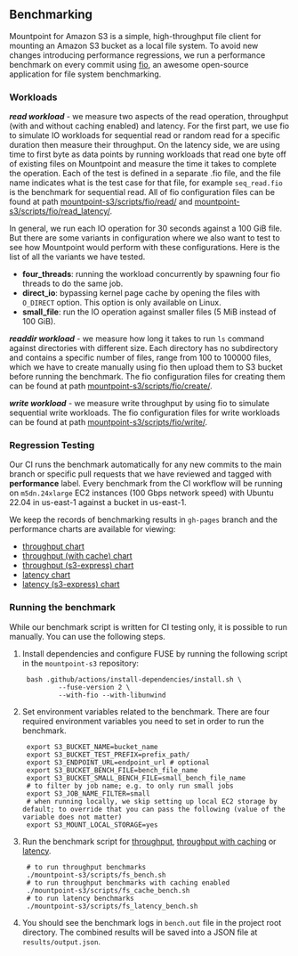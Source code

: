 ## Benchmarking

Mountpoint for Amazon S3 is a simple, high-throughput file client for mounting an Amazon S3 bucket as a local file system.
To avoid new changes introducing performance regressions, we run a performance benchmark on every commit using [fio](https://github.com/axboe/fio), an awesome open-source application for file system benchmarking.

### Workloads

***read workload*** - we measure two aspects of the read operation, throughput (with and without caching enabled) and latency. For the first part, we use fio to simulate IO workloads for sequential read or random read for a specific duration then measure their throughput. On the latency side, we are using time to first byte as data points by running workloads that read one byte off of existing files on Mountpoint and measure the time it takes to complete the operation. Each of the test is defined in a separate .fio file, and the file name indicates what is the test case for that file, for example `seq_read.fio` is the benchmark for sequential read. All of fio configuration files can be found at path [mountpoint-s3/scripts/fio/read/](../mountpoint-s3/scripts/fio/read) and [mountpoint-s3/scripts/fio/read_latency/](../mountpoint-s3/scripts/fio/read_latency).

In general, we run each IO operation for 30 seconds against a 100 GiB file. But there are some variants in configuration where we also want to test to see how Mountpoint would perform with these configurations. Here is the list of all the variants we have tested.

* **four_threads**: running the workload concurrently by spawning four fio threads to do the same job.
* **direct_io**: bypassing kernel page cache by opening the files with `O_DIRECT` option. This option is only available on Linux.
* **small_file**: run the IO operation against smaller files (5 MiB instead of 100 GiB).

***readdir workload*** - we measure how long it takes to run `ls` command against directories with different size. Each directory has no subdirectory and contains a specific number of files, range from 100 to 100000 files, which we have to create manually using fio then upload them to S3 bucket before running the benchmark. The fio configuration files for creating them can be found at path [mountpoint-s3/scripts/fio/create/](../mountpoint-s3/scripts/fio/create).

***write workload*** - we measure write throughput by using fio to simulate sequential write workloads. The fio configuration files for write workloads can be found at path [mountpoint-s3/scripts/fio/write/](../mountpoint-s3/scripts/fio/write).

### Regression Testing
Our CI runs the benchmark automatically for any new commits to the main branch or specific pull requests that we have reviewed and tagged with **performance** label. Every benchmark from the CI workflow will be running on `m5dn.24xlarge` EC2 instances (100 Gbps network speed) with Ubuntu 22.04 in us-east-1 against a bucket in us-east-1.

We keep the records of benchmarking results in `gh-pages` branch and the performance charts are available for viewing:
- [throughput chart](https://awslabs.github.io/mountpoint-s3/dev/bench/)
- [throughput (with cache) chart](https://awslabs.github.io/mountpoint-s3/dev/cache_bench/)
- [throughput (s3-express) chart](https://awslabs.github.io/mountpoint-s3/dev/s3-express/bench)
- [latency chart](https://awslabs.github.io/mountpoint-s3/dev/latency_bench/)
- [latency (s3-express) chart](https://awslabs.github.io/mountpoint-s3/dev/s3-express/latency_bench/)

### Running the benchmark
While our benchmark script is written for CI testing only, it is possible to run manually.
You can use the following steps.

1. Install dependencies and configure FUSE by running the following script in the `mountpoint-s3` repository:

        bash .github/actions/install-dependencies/install.sh \
                --fuse-version 2 \
                --with-fio --with-libunwind

2. Set environment variables related to the benchmark. There are four required environment variables you need to set in order to run the benchmark.

        export S3_BUCKET_NAME=bucket_name
        export S3_BUCKET_TEST_PREFIX=prefix_path/
        export S3_ENDPOINT_URL=endpoint_url # optional
        export S3_BUCKET_BENCH_FILE=bench_file_name
        export S3_BUCKET_SMALL_BENCH_FILE=small_bench_file_name
        # to filter by job name; e.g. to only run small jobs
        export S3_JOB_NAME_FILTER=small
        # when running locally, we skip setting up local EC2 storage by default; to override that you can pass the following (value of the variable does not matter)
        export S3_MOUNT_LOCAL_STORAGE=yes

3. Run the benchmark script for [throughput](../mountpoint-s3/scripts/fs_bench.sh), [throughput with caching](../mountpoint-s3/scripts/fs_cache_bench.sh) or [latency](../mountpoint-s3/scripts/fs_latency_bench.sh).

        # to run throughput benchmarks
        ./mountpoint-s3/scripts/fs_bench.sh
        # to run throughput benchmarks with caching enabled
        ./mountpoint-s3/scripts/fs_cache_bench.sh
        # to run latency benchmarks
        ./mountpoint-s3/scripts/fs_latency_bench.sh

4. You should see the benchmark logs in `bench.out` file in the project root directory. The combined results will be saved into a JSON file at `results/output.json`.
